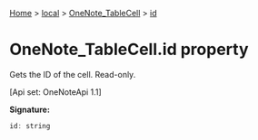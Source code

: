 [Home](./index) &gt; [local](local.md) &gt; [OneNote\_TableCell](local.onenote_tablecell.md) &gt; [id](local.onenote_tablecell.id.md)

# OneNote\_TableCell.id property

Gets the ID of the cell. Read-only. 

 \[Api set: OneNoteApi 1.1\]

**Signature:**
```javascript
id: string
```
